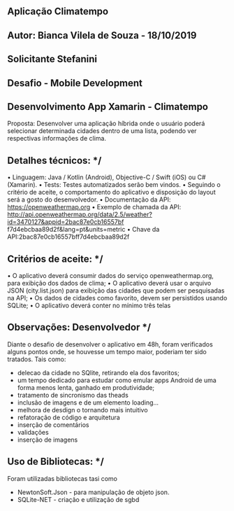 ## Aplicação Climatempo
## Autor: Bianca Vilela de Souza - 18/10/2019 
## Solicitante Stefanini

## Desafio - Mobile Development
## Desenvolvimento App Xamarin - Climatempo

Proposta: Desenvolver uma aplicação híbrida onde o usuário poderá selecionar determinada cidades dentro de uma lista, podendo ver respectivas informações de clima. 
 
 ## Detalhes técnicos:  */
 
 • Linguagem: Java / Kotlin (Android), Objective-C / Swift (iOS) ou C#(Xamarin). 
 • Tests: Testes automatizados serão bem vindos. 
 • Seguindo o critério de aceite, o comportamento do aplicativo e disposição do layout será a gosto do desenvolvedor. 
 • Documentação da API: https://openweathermap.org 
 • Exemplo de chamada da API: http://api.openweathermap.org/data/2.5/weather?id=3470127&appid=2bac87e0cb16557bf f7d4ebcbaa89d2f&lang=pt&units=metric 
 • Chave da API:2bac87e0cb16557bff7d4ebcbaa89d2f  

## Critérios de aceite: */
 
 • O aplicativo deverá consumir dados do serviço openweathermap.org, para exibição dos dados de clima; 
 • O aplicativo deverá usar o arquivo JSON (city.list.json) para exibição das cidades que podem ser pesquisadas na API; 
 • Os dados de cidades como favorito, devem ser persistidos usando SQLite; 
 • O aplicativo deverá conter no mínimo três telas
 
 ## Observações: Desenvolvedor */
  
  Diante o desafio de desenvolver o aplicativo em 48h, foram verificados alguns pontos onde, se houvesse um tempo maior, poderiam ter sido tratados.
  Tais como:
  - delecao da cidade no SQlite, retirando ela dos favoritos;
  - um tempo dedicado para estudar como emular apps Android de uma forma menos lenta, ganhado em produtividade;
  - tratamento de sincronismo das theads
  - inclusão de imagens e de um elemento loading...
  - melhora de desdign o tornando mais intuitivo
  - refatoração de código e arquitetura
  - inserção de comentários
  - validações
  - inserção de imagens
  
## Uso de Bibliotecas: */
  Foram utilizadas bibliotecas tasi como 
  - NewtonSoft.Json - para manipulação de objeto json.
  - SQLite-NET - criação e utilização de sgbd
